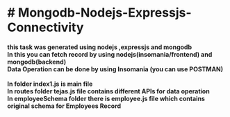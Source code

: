 <h1># Mongodb-Nodejs-Expressjs-Connectivity</h1>

<h4> this task was generated using nodejs ,expressjs and mongodb<br>
     In this you can fetch record by using nodejs(insomania/frontend) and mongodb(backend)<br>
     Data Operation can be done by using Insomania (you can use POSTMAN)<br>
     <br>
     In folder index1.js is main file<br>
     In routes folder tejas.js file contains different APIs for data operation<br>
     In employeeSchema folder there is employee.js file which contains original schema for Employees Record</h4>
